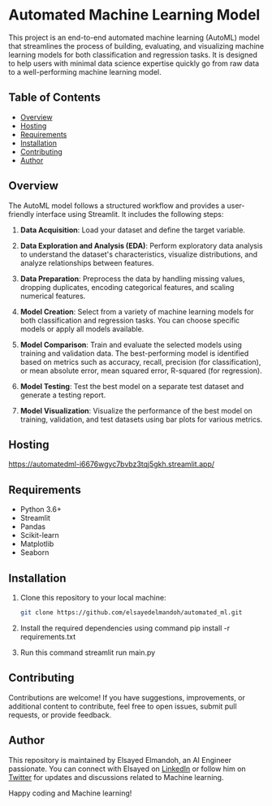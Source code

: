 # Automated Machine Learning Model

This project is an end-to-end automated machine learning (AutoML) model that streamlines the process of building, evaluating, and visualizing machine learning models for both classification and regression tasks. It is designed to help users with minimal data science expertise quickly go from raw data to a well-performing machine learning model.

## Table of Contents

- [Overview](#overview)
- [Hosting](#hosting)
- [Requirements](#requirements)
- [Installation](#installation)
- [Contributing](#contributing)
- [Author](#author)

## Overview

The AutoML model follows a structured workflow and provides a user-friendly interface using Streamlit. It includes the following steps:

1. **Data Acquisition**: Load your dataset and define the target variable.

2. **Data Exploration and Analysis (EDA)**: Perform exploratory data analysis to understand the dataset's characteristics, visualize distributions, and analyze relationships between features.

3. **Data Preparation**: Preprocess the data by handling missing values, dropping duplicates, encoding categorical features, and scaling numerical features.

4. **Model Creation**: Select from a variety of machine learning models for both classification and regression tasks. You can choose specific models or apply all models available.

5. **Model Comparison**: Train and evaluate the selected models using training and validation data. The best-performing model is identified based on metrics such as accuracy, recall, precision (for classification), or mean absolute error, mean squared error, R-squared (for regression).

6. **Model Testing**: Test the best model on a separate test dataset and generate a testing report.

7. **Model Visualization**: Visualize the performance of the best model on training, validation, and test datasets using bar plots for various metrics.


## Hosting

https://automatedml-i6676wgyc7bvbz3tqj5gkh.streamlit.app/


## Requirements

- Python 3.6+
- Streamlit
- Pandas
- Scikit-learn
- Matplotlib
- Seaborn

## Installation

1. Clone this repository to your local machine:

   ```bash
   git clone https://github.com/elsayedelmandoh/automated_ml.git

2. Install the required dependencies using command pip install -r requirements.txt
3. Run this command streamlit run main.py


## Contributing

Contributions are welcome! If you have suggestions, improvements, or additional content to contribute, feel free to open issues, submit pull requests, or provide feedback. 

## Author

This repository is maintained by Elsayed Elmandoh, an AI Engineer passionate. You can connect with Elsayed on [LinkedIn](https://www.linkedin.com/in/elsayed-elmandoh-77544428a/) or follow him on [Twitter](https://twitter.com/elsayedelmandoo) for updates and discussions related to Machine learning.

Happy coding and Machine learning!
